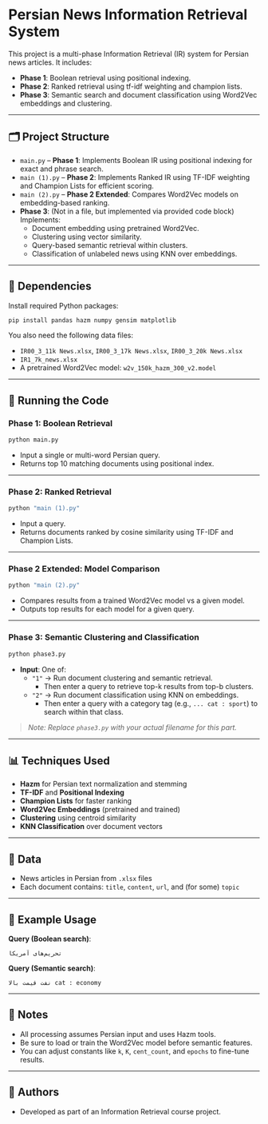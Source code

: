 # Persian News Information Retrieval System

This project is a multi-phase Information Retrieval (IR) system for Persian news articles. It includes:
- **Phase 1**: Boolean retrieval using positional indexing.
- **Phase 2**: Ranked retrieval using tf-idf weighting and champion lists.
- **Phase 3**: Semantic search and document classification using Word2Vec embeddings and clustering.

---

## 🗂 Project Structure

- `main.py` – **Phase 1**: Implements Boolean IR using positional indexing for exact and phrase search.
- `main (1).py` – **Phase 2**: Implements Ranked IR using TF-IDF weighting and Champion Lists for efficient scoring.
- `main (2).py` – **Phase 2 Extended**: Compares Word2Vec models on embedding-based ranking.
- **Phase 3**: (Not in a file, but implemented via provided code block) Implements:
  - Document embedding using pretrained Word2Vec.
  - Clustering using vector similarity.
  - Query-based semantic retrieval within clusters.
  - Classification of unlabeled news using KNN over embeddings.

---

## 🧠 Dependencies

Install required Python packages:

```bash
pip install pandas hazm numpy gensim matplotlib
```

You also need the following data files:
- `IR00_3_11k News.xlsx`, `IR00_3_17k News.xlsx`, `IR00_3_20k News.xlsx`
- `IR1_7k_news.xlsx`
- A pretrained Word2Vec model: `w2v_150k_hazm_300_v2.model`

---

## 🚀 Running the Code

### Phase 1: Boolean Retrieval

```bash
python main.py
```
- Input a single or multi-word Persian query.
- Returns top 10 matching documents using positional index.

---

### Phase 2: Ranked Retrieval

```bash
python "main (1).py"
```
- Input a query.
- Returns documents ranked by cosine similarity using TF-IDF and Champion Lists.

---

### Phase 2 Extended: Model Comparison

```bash
python "main (2).py"
```
- Compares results from a trained Word2Vec model vs a given model.
- Outputs top results for each model for a given query.

---

### Phase 3: Semantic Clustering and Classification

```bash
python phase3.py
```

- **Input**: One of:
  - `"1"` → Run document clustering and semantic retrieval.
    - Then enter a query to retrieve top-k results from top-b clusters.
  - `"2"` → Run document classification using KNN on embeddings.
    - Then enter a query with a category tag (e.g., `... cat : sport`) to search within that class.

> *Note: Replace `phase3.py` with your actual filename for this part.*

---

## 📊 Techniques Used

- **Hazm** for Persian text normalization and stemming
- **TF-IDF** and **Positional Indexing**
- **Champion Lists** for faster ranking
- **Word2Vec Embeddings** (pretrained and trained)
- **Clustering** using centroid similarity
- **KNN Classification** over document vectors

---

## 📁 Data

- News articles in Persian from `.xlsx` files
- Each document contains: `title`, `content`, `url`, and (for some) `topic`

---

## 🧪 Example Usage

**Query (Boolean search)**:
```
تحریم‌های آمریکا
```

**Query (Semantic search)**:
```
نفت قیمت بالا cat : economy
```

---

## 📌 Notes

- All processing assumes Persian input and uses Hazm tools.
- Be sure to load or train the Word2Vec model before semantic features.
- You can adjust constants like `k`, `K`, `cent_count`, and `epochs` to fine-tune results.

---

## 📝 Authors

- Developed as part of an Information Retrieval course project.
